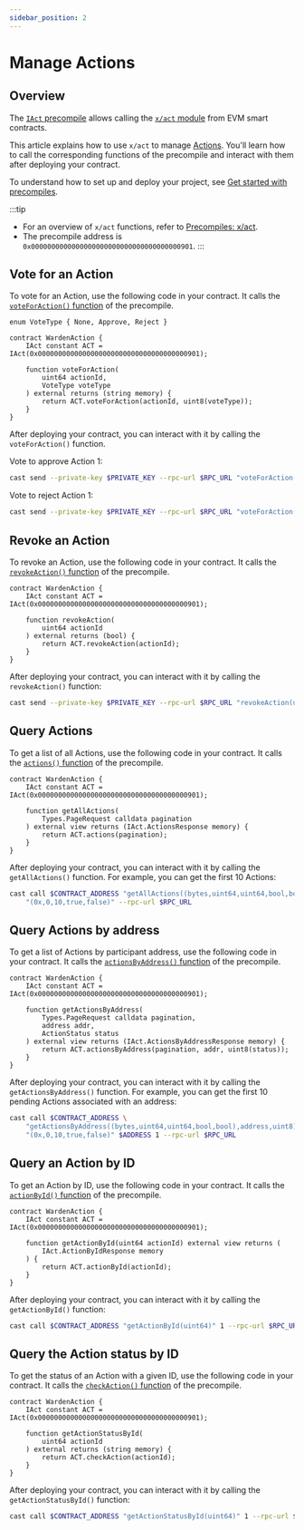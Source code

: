 ```yaml
---
sidebar_position: 2
---
```


# Manage Actions

## Overview

The [`IAct` precompile](https://github.com/warden-protocol/wardenprotocol/blob/v0.6.3/precompiles/act/IAct.sol) allows calling the [`x/act` module](/learn/warden-protocol-modules/x-act) from EVM smart contracts.

This article explains how to use `x/act` to manage [Actions](/learn/warden-protocol-modules/x-act#action). You'll learn how to call the corresponding functions of the precompile and interact with them after deploying your contract.

To understand how to set up and deploy your project, see [Get started with precompiles](../get-started-with-precompiles).

:::tip
- For an overview of `x/act` functions, refer to [Precompiles: x/act](../../precompiles/x-act#actions).
- The precompile address is `0x0000000000000000000000000000000000000901`.
:::

## Vote for an Action

To vote for an Action, use the following code in your contract. It calls the [`voteForAction()` function](../../precompiles/x-act#vote-for-an-action) of the precompile.

```solidity
enum VoteType { None, Approve, Reject }

contract WardenAction {
    IAct constant ACT = IAct(0x0000000000000000000000000000000000000901);

    function voteForAction(
        uint64 actionId,
        VoteType voteType
    ) external returns (string memory) {
        return ACT.voteForAction(actionId, uint8(voteType));
    }
}
```

After deploying your contract, you can interact with it by calling the `voteForAction()` function.

Vote to approve Action 1:

```bash
cast send --private-key $PRIVATE_KEY --rpc-url $RPC_URL "voteForAction(uint64,uint8)" 1 1
```

Vote to reject Action 1:

```bash
cast send --private-key $PRIVATE_KEY --rpc-url $RPC_URL "voteForAction(uint64,uint8)" 1 2
```

## Revoke an Action

To revoke an Action, use the following code in your contract. It calls the [`revokeAction()` function](../../precompiles/x-act#revoke-an-action) of the precompile.

```solidity
contract WardenAction {
    IAct constant ACT = IAct(0x0000000000000000000000000000000000000901);

    function revokeAction(
        uint64 actionId
    ) external returns (bool) {
        return ACT.revokeAction(actionId);
    }
}
```

After deploying your contract, you can interact with it by calling the `revokeAction()` function:

```bash
cast send --private-key $PRIVATE_KEY --rpc-url $RPC_URL "revokeAction(uint64)" 1
```

## Query Actions

To get a list of all Actions, use the following code in your contract. It calls the [`actions()` function](../../precompiles/x-act#query-actions) of the precompile.

```solidity
contract WardenAction {
    IAct constant ACT = IAct(0x0000000000000000000000000000000000000901);

    function getAllActions(
        Types.PageRequest calldata pagination
    ) external view returns (IAct.ActionsResponse memory) {
        return ACT.actions(pagination);
    }
}
```

After deploying your contract, you can interact with it by calling the `getAllActions()` function. For example, you can get the first 10 Actions:

```bash
cast call $CONTRACT_ADDRESS "getAllActions((bytes,uint64,uint64,bool,bool))" \
    "(0x,0,10,true,false)" --rpc-url $RPC_URL
```

## Query Actions by address

To get a list of Actions by participant address, use the following code in your contract. It calls the [`actionsByAddress()` function](../../precompiles/x-act#query-actions-by-address) of the precompile.

```solidity
contract WardenAction {
    IAct constant ACT = IAct(0x0000000000000000000000000000000000000901);

    function getActionsByAddress(
        Types.PageRequest calldata pagination,
        address addr,
        ActionStatus status
    ) external view returns (IAct.ActionsByAddressResponse memory) {
        return ACT.actionsByAddress(pagination, addr, uint8(status));
    }
}
```

After deploying your contract, you can interact with it by calling the `getActionsByAddress()` function. For example, you can get the first 10 pending Actions associated with an address:

```bash
cast call $CONTRACT_ADDRESS \
    "getActionsByAddress((bytes,uint64,uint64,bool,bool),address,uint8)" \
    "(0x,0,10,true,false)" $ADDRESS 1 --rpc-url $RPC_URL
```

## Query an Action by ID

To get an Action by ID, use the following code in your contract. It calls the [`actionById()` function](../../precompiles/x-act#query-an-action-by-id) of the precompile.

```solidity
contract WardenAction {
    IAct constant ACT = IAct(0x0000000000000000000000000000000000000901);

    function getActionById(uint64 actionId) external view returns (
        IAct.ActionByIdResponse memory
    ) {
        return ACT.actionById(actionId);
    }
}
```

After deploying your contract, you can interact with it by calling the `getActionById()` function:

```bash
cast call $CONTRACT_ADDRESS "getActionById(uint64)" 1 --rpc-url $RPC_URL
```

## Query the Action status by ID

To get the status of an Action with a given ID, use the following code in your contract. It calls the [`checkAction()` function](../../precompiles/x-act#query-the-action-status-by-id) of the precompile.

```solidity
contract WardenAction {
    IAct constant ACT = IAct(0x0000000000000000000000000000000000000901);

    function getActionStatusById(
        uint64 actionId
    ) external returns (string memory) {
        return ACT.checkAction(actionId);
    }
}
```

After deploying your contract, you can interact with it by calling the `getActionStatusById()` function:

```bash
cast call $CONTRACT_ADDRESS "getActionStatusById(uint64)" 1 --rpc-url $RPC_URL
```
